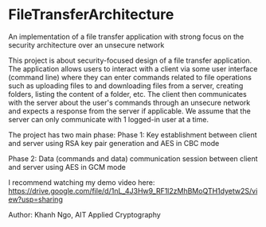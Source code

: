 # FileTransferArchitecture
An implementation of a file transfer application with strong focus on the security architecture over an unsecure network



This project is about security-focused design of a file transfer application. The application allows users to interact with a client via some user interface (command line) where they can enter commands related to file operations such as uploading files to and downloading files from a server, creating folders, listing the content of a folder, etc. The client then communicates with the server about the user's commands through an unsecure network and expects a response from the server if applicable. We assume that the server can only communicate with 1 logged-in user at a time. 

The project has two main phase:
Phase 1: Key establishment between client and server using RSA key pair generation and AES in CBC mode

Phase 2: Data (commands and data) communication session between client and server using AES in GCM mode


I recommend watching my demo video here:
https://drive.google.com/file/d/1nL_4J3Hw9_RF1l2zMhBMoQTH1dyetw2S/view?usp=sharing

Author: Khanh Ngo, AIT Applied Cryptography 
